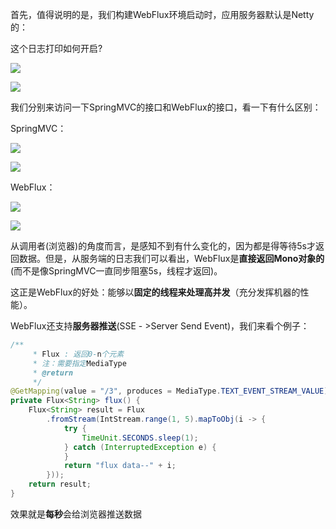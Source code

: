 首先，值得说明的是，我们构建WebFlux环境启动时，应用服务器默认是Netty的：

  这个日志打印如何开启?

![](https://pic3.zhimg.com/v2-1d2dc90e5851d8ca9aa69bf8d7023326_b.jpg)

![](https://pic3.zhimg.com/80/v2-1d2dc90e5851d8ca9aa69bf8d7023326_720w.webp)

  

我们分别来访问一下SpringMVC的接口和WebFlux的接口，看一下有什么区别：

SpringMVC：

  

![](https://pic2.zhimg.com/v2-d02612e7913230e9cb04d247850017b5_b.png)

![](https://pic2.zhimg.com/80/v2-d02612e7913230e9cb04d247850017b5_720w.webp)

  

WebFlux：

  

![](https://pic1.zhimg.com/v2-b47c1a953c60d3420112607967a45634_b.png)

![](https://pic1.zhimg.com/80/v2-b47c1a953c60d3420112607967a45634_720w.webp)

  

从调用者(浏览器)的角度而言，是感知不到有什么变化的，因为都是得等待5s才返回数据。但是，从服务端的日志我们可以看出，WebFlux是**直接返回Mono对象的**(而不是像SpringMVC一直同步阻塞5s，线程才返回)。

这正是WebFlux的好处：能够以**固定的线程来处理高并发**（充分发挥机器的性能）。

WebFlux还支持**服务器推送**(SSE - >Server Send Event)，我们来看个例子：

```java
/**
     * Flux : 返回0-n个元素
     * 注：需要指定MediaType
     * @return
     */
@GetMapping(value = "/3", produces = MediaType.TEXT_EVENT_STREAM_VALUE)
private Flux<String> flux() {
    Flux<String> result = Flux
        .fromStream(IntStream.range(1, 5).mapToObj(i -> {
            try {
                TimeUnit.SECONDS.sleep(1);
            } catch (InterruptedException e) {
            }
            return "flux data--" + i;
        }));
    return result;
}
```

效果就是**每秒**会给浏览器推送数据